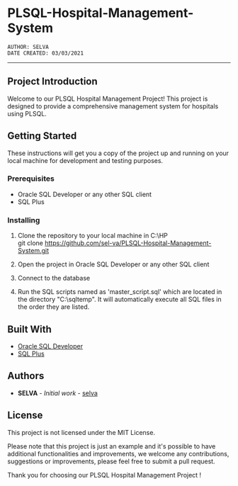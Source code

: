 # PLSQL-Hospital-Management-System
    AUTHOR: SELVA
    DATE CREATED: 03/03/2021

---------------------------------------------------------------------------------------------------------------
<a name="SECTION2"></a>
## **Project Introduction**
Welcome to our PLSQL Hospital Management Project! This project is designed to provide a comprehensive management system for hospitals using PLSQL.

## **Getting Started**

These instructions will get you a copy of the project up and running on your local machine for development and testing purposes.

### **Prerequisites**

- Oracle SQL Developer or any other SQL client
- SQL Plus

### **Installing**

1. Clone the repository to your local machine in C:\HP\
git clone https://github.com/sel-va/PLSQL-Hospital-Management-System.git

2. Open the project in Oracle SQL Developer or any other SQL client
3. Connect to the database
4. Run the SQL scripts named as 'master_script.sql' which are located in the directory "C:\sqltemp\". It will automatically execute all SQL files in the order they are listed.
 
## **Built With**

- [Oracle SQL Developer](https://www.oracle.com/database/technologies/appdev/sql-developer.html)
- [SQL Plus](https://docs.oracle.com/en/database/oracle/oracle-database/19/sqpug/index.html)

## **Authors**
- **SELVA** - *Initial work* - [selva](https://github.com/sel-va)

## **License**
This project is not licensed under the MIT License.

Please note that this project is just an example and it's possible to have additional functionalities and improvements, we welcome any contributions, suggestions or improvements, please feel free to submit a pull request.

Thank you for choosing our PLSQL Hospital Management Project !
